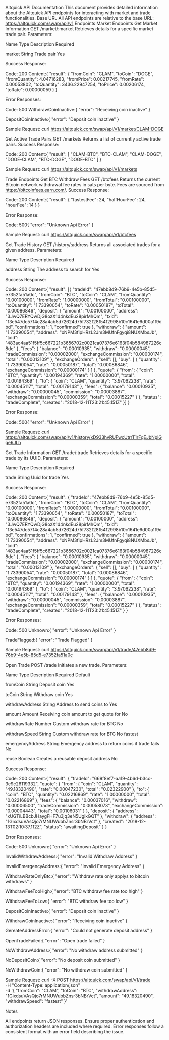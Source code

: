 Altquick API Documentation
This document provides detailed information about the Altquick API endpoints for interacting with market and trade functionalities.
Base URL
All API endpoints are relative to the base URL: https://altquick.com/swap/api/v1
Endpoints
Market Endpoints
Get Market Information
GET /market/:market
Retrieves details for a specific market trade pair.
Parameters:



Name
Type
Description
Required



market
String
Trade pair
Yes


Success Response:

Code: 200
Content:{
  "result": {
    "fromCoin": "CLAM",
    "toCoin": "DOGE",
    "fromQuantity": 4.04716283,
    "fromPrice": 0.00217745,
    "fromRate": 0.00053802,
    "toQuantity": 3436.22947254,
    "toPrice": 0.00206174,
    "toRate": 0.00000059
  }
}



Error Responses:

Code: 500
WithdrawCoinInactive:{ "error": "Receiving coin inactive" }


DepositCoinInactive:{ "error": "Deposit coin inactive" }





Sample Request:
curl https://altquick.com/swap/api/v1/market/CLAM-DOGE


Get Active Trade Pairs
GET /markets
Returns a list of currently active trade pairs.
Success Response:

Code: 200
Content:{
  "result": [
    "CLAM-BTC",
    "BTC-CLAM",
    "CLAM-DOGE",
    "DOGE-CLAM",
    "BTC-DOGE",
    "DOGE-BTC"
  ]
}



Sample Request:
curl https://altquick.com/swap/api/v1/markets


Trade Endpoints
Get BTC Withdraw Fees
GET /btcfees
Returns the current Bitcoin network withdrawal fee rates in sats per byte. Fees are sourced from https://bitcoinfees.earn.com/.
Success Response:

Code: 200
Content:{
  "result": {
    "fastestFee": 24,
    "halfHourFee": 24,
    "hourFee": 14
  }
}



Error Response:

Code: 500{ "error": "Unknown Api Error" }



Sample Request:
curl https://altquick.com/swap/api/v1/btcfees


Get Trade History
GET /history/:address
Returns all associated trades for a given address.
Parameters:



Name
Type
Description
Required



address
String
The address to search for
Yes


Success Response:

Code: 200
Content:{
  "result": [{
    "tradeId": "47ebb8d9-76b9-4e5b-85d5-e7352fa51a0c",
    "fromCoin": "BTC",
    "toCoin": "CLAM",
    "fromQuantity": "0.00100000",
    "fromRate": "1.00000000",
    "fromTotal": "0.00100000",
    "toQuantity": "1.73390054",
    "toRate": "0.00050187",
    "toTotal": "0.00086846",
    "deposit": {
      "amount": "0.00100000",
      "address": "3JwQ7ERYQwDjG8ozX1d4nkdEu28pirMhQm",
      "txid": "13e547dc5714c28a4ab5d72624d75f732f28f5412998b10c1641e6d00a1f9dbd",
      "confirmations": 1,
      "confirmed": true
    },
    "withdraw": {
      "amount": "1.73390054",
      "address": "xNPM3fipHRzL2Jm3MUfnFgyqi8NUXMbsJb",
      "txid": "483ac4aa51f5ff5c667221b3656702c0021ca07376e6163f04b584987226c8de"
    },
    "fees": {
      "balance": "0.00010935",
      "withdraw": "0.00000045",
      "tradeCommission": "0.00002000",
      "exchangeCommission": "0.00000174",
      "total": "0.00013109"
    },
    "exchangeOrders": {
      "sell": [],
      "buy": [
        {
          "quantity": "1.73390054",
          "rate": "0.00050187",
          "total": "0.00086846",
          "exchangeCommission": "0.00000174"
        }
      ]
    },
    "quote": {
      "from": {
        "coin": "BTC",
        "quantity": "0.00194369",
        "rate": "1.00000000",
        "total": "0.00194369"
      },
      "to": {
        "coin": "CLAM",
        "quantity": "3.97062238",
        "rate": "0.00045117",
        "total": "0.00179143"
      },
      "fees": {
        "balance": "0.00010935",
        "withdraw": "0.00000045",
        "commission": "0.00003887",
        "exchangeCommission": "0.00000359",
        "total": "0.00015227"
      }
    },
    "status": "tradeComplete",
    "created": "2018-12-11T23:21:45.151Z"
  }]
}



Error Response:

Code: 500{ "error": "Unknown Api Error" }



Sample Request:
curl https://altquick.com/swap/api/v1/history/xD933hvRUFwcUtrrT1rFqEJbNpiGge6JLh


Get Trade Information
GET /trade/:trade
Retrieves details for a specific trade by its UUID.
Parameters:



Name
Type
Description
Required



trade
String
Uuid for trade
Yes


Success Response:

Code: 200
Content:{
  "result": {
    "tradeId": "47ebb8d9-76b9-4e5b-85d5-e7352fa51a0c",
    "fromCoin": "BTC",
    "toCoin": "CLAM",
    "fromQuantity": "0.00100000",
    "fromRate": "1.00000000",
    "fromTotal": "0.00100000",
    "toQuantity": "1.73390054",
    " toRate": "0.00050187",
    "toTotal": "0.00086846",
    "deposit": {
      "amount": "0.00100000",
      "address": "3JwQ7ERYQwDjG8ozX1d4nkdEu28pirMhQm",
      "txid": "13e547dc5714c28a4ab5d72624d75f732f28f5412998b10c1641e6d00a1f9dbd",
      "confirmations": 1,
      "confirmed": true
    },
    "withdraw": {
      "amount": "1.73390054",
      "address": "xNPM3fipHRzL2Jm3MUfnFgyqi8NUXMbsJb",
      "txid": "483ac4aa51f5ff5c667221b3656702c0021ca07376e6163f04b584987226c8de"
    },
    "fees": {
      "balance": "0.00010935",
      "withdraw": "0.00000045",
      "tradeCommission": "0.00002000",
      "exchangeCommission": "0.00000174",
      "total": "0.00013109"
    },
    "exchangeOrders": {
      "sell": [],
      "buy": [
        {
          "quantity": "1.73390054",
          "rate": "0.00050187",
          "total": "0.00086846",
          "exchangeCommission": "0.00000174"
        }
      ]
    },
    "quote": {
      "from": {
        "coin": "BTC",
        "quantity": "0.00194369",
        "rate": "1.00000000",
        "total": "0.00194369"
      },
      "to": {
        "coin": "CLAM",
        "quantity": "3.97062238",
        "rate": "0.00045117",
        "total": "0.00179143"
      },
      "fees": {
        "balance": "0.00010935",
        "withdraw": "0.00000045",
        "commission": "0.00003887",
        "exchangeCommission": "0.00000359",
        "total": "0.00015227"
      }
    },
    "status": "tradeComplete",
    "created": "2018-12-11T23:21:45.151Z"
  }
}



Error Responses:

Code: 500
Unknown:{ "error": "Unknown Api Error" }


TradeFlagged:{ "error": "Trade Flagged" }





Sample Request:
curl https://altquick.com/swap/api/v1/trade/47ebb8d9-76b9-4e5b-85d5-e7352fa51a0c


Open Trade
POST /trade
Initiates a new trade.
Parameters:



Name
Type
Description
Required
Default



fromCoin
String
Deposit coin
Yes



toCoin
String
Withdraw coin
Yes



withdrawAddress
String
Address to send coins to
Yes



amount
Amount
Receiving coin amount to get quote for
No



withdrawRate
Number
Custom withdraw rate for BTC
No



withdrawSpeed
String
Custom withdraw rate for BTC
No
fastest


emergencyAddress
String
Emergency address to return coins if trade fails
No



reuse
Boolean
Creates a reusable deposit address
No



Success Response:

Code: 200
Content:{
  "result": {
    "tradeId": "669f8ef7-aa19-4b6d-b3cc-3e9c26119332",
    "quote": {
      "from": {
        "coin": "CLAM",
        "quantity": "49.18320490",
        "rate": "0.00047230",
        "total": "0.02322900"
      },
      "to": {
        "coin": "BTC",
        "quantity": "0.02216869",
        "rate": "1.00000000",
        "total": "0.02216869"
      },
      "fees": {
        "balance": "0.00037016",
        "withdraw": "0.00006500",
        "tradeCommission": "0.00058073",
        "exchangeCommission": "0.00004443",
        "total": "0.00106031"
      }
    },
    "deposit": {
      "address": "xUGTiLBBcbJHaygFHF7u3jq3eN5UgikGQT"
    },
    "withdraw": {
      "address": "1GixdsuVAsQjo7rMNUWubbZnsr3bNBrVct"
    },
    "created": "2018-12-13T02:10:37.112Z",
    "status": "awaitingDeposit"
  }
}



Error Responses:

Code: 500
Unknown:{ "error": "Unknown Api Error" }


InvalidWithdrawAddress:{ "error": "Invalid Withdraw Address" }


InvalidEmergencyAddress:{ "error": "Invalid Emergency Address" }


WithdrawRateOnlyBtc:{ "error": "Withdraw rate only applys to bitcoin withdraws" }


WithdrawFeeTooHigh:{ "error": "BTC withdraw fee rate too high" }


WithdrawFeeToLow:{ "error": "BTC withdraw fee too low" }


DepositCoinInactive:{ "error": "Deposit coin inactive" }


WithdrawCoinInactive:{ "error": "Receiving coin inactive" }


GereateAddressError:{ "error": "Could not generate deposit address" }


OpenTradeFailed:{ "error": "Open trade failed" }


NoWithdrawAddress:{ "error": "No withdraw address submitted" }


NoDepositCoin:{ "error": "No deposit coin submitted" }


NoWithdrawCoin:{ "error": "No withdraw coin submitted" }





Sample Request:
curl -X POST https://altquick.com/swap/api/v1/trade \
  -H "Content-Type: application/json" \
  -d '{
    "fromCoin": "CLAM",
    "toCoin": "BTC",
    "withdrawAddress": "1GixdsuVAsQjo7rMNUWubbZnsr3bNBrVct",
    "amount": "49.18320490",
    "withdrawSpeed": "fastest"
  }'

Notes

All endpoints return JSON responses.
Ensure proper authentication and authorization headers are included where required.
Error responses follow a consistent format with an error field describing the issue.
